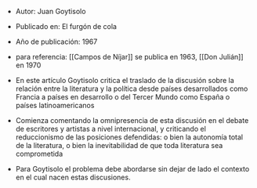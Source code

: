 - Autor: Juan Goytisolo
- Publicado en: El furgón de cola 
- Año de publicación: 1967

- para referencia: [[Campos de Níjar]] se publica en 1963, [[Don Julián]] en 1970
- En este artículo Goytisolo critica el traslado de la discusión sobre la relación entre la literatura y la política desde países desarrollados como Francia a países en desarrollo o del Tercer Mundo como España o países latinoamericanos
- Comienza comentando la omnipresencia de esta discusión en el debate de escritores y artistas a nivel internacional, y criticando el reduccionismo de las posiciones defendidas: o bien la autonomía total de la literatura, o bien la inevitabilidad de que toda literatura sea comprometida
- Para Goytisolo el problema debe abordarse sin dejar de lado el contexto en el cual nacen estas discusiones. 